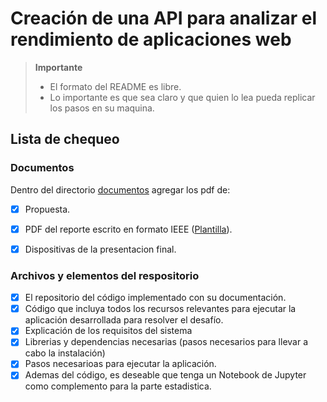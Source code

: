 # Creación de una API para analizar el rendimiento de aplicaciones web

> **Importante** 
> * El formato del README es libre.
> * Lo importante es que sea claro y que quien lo lea pueda replicar los pasos en su maquina.

## Lista de chequeo

### Documentos

Dentro del directorio [documentos](documentos/) agregar los pdf de:
- [x] Propuesta.
- [x] PDF del reporte escrito en formato IEEE ([Plantilla](https://docs.google.com/document/d/1STlifdKxZfG4ckL1YRGXvTSxvrQErKwg9SXYhQl0JYo/edit?usp=sharing)).
- [x] Dispositivas de la presentacion final.


### Archivos y elementos del respositorio

- [x] El repositorio del código implementado con su documentación. 
- [x] Código que incluya todos los recursos relevantes para ejecutar la aplicación desarrollada para resolver el desafío. 
- [x] Explicación de los requisitos del sistema
- [x] Librerias y dependencias necesarias (pasos necesarios para llevar a cabo la instalación)
- [x] Pasos necesarioas para ejecutar la aplicación.
- [x] Ademas del código, es deseable que tenga un Notebook de Jupyter como complemento para la parte estadistica.
